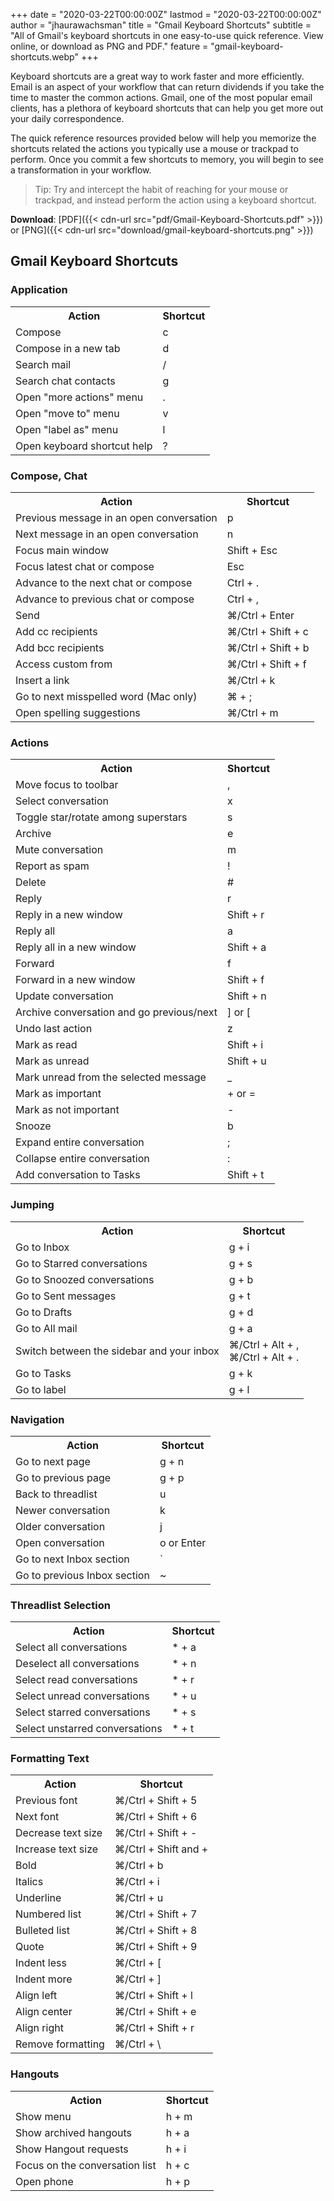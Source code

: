 +++
date = "2020-03-22T00:00:00Z"
lastmod = "2020-03-22T00:00:00Z"
author = "jhaurawachsman"
title = "Gmail Keyboard Shortcuts"
subtitle = "All of Gmail's keyboard shortcuts in one easy-to-use quick reference. View online, or download as PNG and PDF."
feature = "gmail-keyboard-shortcuts.webp"
+++

Keyboard shortcuts are a great way to work faster and more efficiently. Email is an aspect of your workflow that can return dividends if you take the time to master the common actions. Gmail, one of the most popular email clients, has a plethora of keyboard shortcuts that can help you get more out your daily correspondence.

The quick reference resources provided below will help you memorize the shortcuts related the actions you typically use a mouse or trackpad to perform. Once you commit a few shortcuts to memory, you will begin to see a transformation in your workflow.

> Tip: Try and intercept the habit of reaching for your mouse or trackpad, and instead perform the action using a keyboard shortcut.

__Download__: [PDF]({{< cdn-url src="pdf/Gmail-Keyboard-Shortcuts.pdf" >}}) or [PNG]({{< cdn-url src="download/gmail-keyboard-shortcuts.png" >}})

## Gmail Keyboard Shortcuts
### Application

<table>
<tbody>
<tr>
<th class="text-left">Action</th>
<th class="text-right">Shortcut</th>
</tr>
<tr>
<td class="text-left">Compose</td>
<td class="text-right">c</td>
</tr>
<tr>
<td class="text-left">Compose in a new tab</td>
<td class="text-right">d</td>
</tr>
<tr>
<td class="text-left">Search mail</td>
<td class="text-right">/</td>
</tr>
<tr>
<td class="text-left">Search chat contacts</td>
<td class="text-right">g</td>
</tr>
<tr>
<td class="text-left">Open "more actions" menu</td>
<td class="text-right">.</td>
</tr>
<tr>
<td class="text-left">Open "move to" menu</td>
<td class="text-right">v</td>
</tr>
<tr>
<td class="text-left">Open "label as" menu</td>
<td class="text-right">l</td>
</tr>
<tr>
<td class="text-left">Open keyboard shortcut help</td>
<td class="text-right">?</td>
</tr>
</tbody>
</table>

### Compose, Chat

<table>
<tbody>
<tr>
<th class="text-left">Action</th>
<th class="text-right">Shortcut</th>
</tr>
<tr>
<td class="text-left">Previous message in an open conversation</td>
<td class="text-right">p</td>
</tr>
<tr>
<td class="text-left">Next message in an open conversation</td>
<td class="text-right">n</td>
</tr>
<tr>
<td class="text-left">Focus main window</td>
<td class="text-right">Shift + Esc</td>
</tr>
<tr>
<td class="text-left">Focus latest chat or compose</td>
<td class="text-right">Esc</td>
</tr>
<tr>
<td class="text-left">Advance to the next chat or compose</td>
<td class="text-right">Ctrl + .</td>
</tr>
<tr>
<td class="text-left">Advance to previous chat or compose</td>
<td class="text-right">Ctrl + ,</td>
</tr>
<tr>
<td class="text-left">Send</td>
<td class="text-right">⌘/Ctrl + Enter</td>
</tr>
<tr>
<td class="text-left">Add cc recipients</td>
<td class="text-right">⌘/Ctrl + Shift + c</td>
</tr>
<tr>
<td class="text-left">Add bcc recipients</td>
<td class="text-right">⌘/Ctrl + Shift + b</td>
</tr>
<tr>
<td class="text-left">Access custom from</td>
<td class="text-right">⌘/Ctrl + Shift + f</td>
</tr>
<tr>
<td class="text-left">Insert a link</td>
<td class="text-right">⌘/Ctrl + k</td>
</tr>
<tr>
<td class="text-left">Go to next misspelled word (Mac only)</td>
<td class="text-right">⌘ + ;</td>
</tr>
<tr>
<td class="text-left">Open spelling suggestions</td>
<td class="text-right">⌘/Ctrl + m</td>
</tr>
</tbody>
</table>

### Actions

<table>
<tbody>
<tr>
<th class="text-left">Action</th>
<th class="text-right">Shortcut</th>
</tr>
<tr>
<td class="text-left">Move focus to toolbar</td>
<td class="text-right">,</td>
</tr>
<tr>
<td class="text-left">Select conversation</td>
<td class="text-right">x</td>
</tr>
<tr>
<td class="text-left">Toggle star/rotate among superstars</td>
<td class="text-right">s</td>
</tr>
<tr>
<td class="text-left">Archive</td>
<td class="text-right">e</td>
</tr>
<tr>
<td class="text-left">Mute conversation</td>
<td class="text-right">m</td>
</tr>
<tr>
<td class="text-left">Report as spam</td>
<td class="text-right">!</td>
</tr>
<tr>
<td class="text-left">Delete</td>
<td class="text-right">#</td>
</tr>
<tr>
<td class="text-left">Reply</td>
<td class="text-right">r</td>
</tr>
<tr>
<td class="text-left">Reply in a new window</td>
<td class="text-right">Shift + r</td>
</tr>
<tr>
<td class="text-left">Reply all</td>
<td class="text-right">a</td>
</tr>
<tr>
<td class="text-left">Reply all in a new window</td>
<td class="text-right">Shift + a</td>
</tr>
<tr>
<td class="text-left">Forward</td>
<td class="text-right">f</td>
</tr>
<tr>
<td class="text-left">Forward in a new window</td>
<td class="text-right">Shift + f</td>
</tr>
<tr>
<td class="text-left">Update conversation</td>
<td class="text-right">Shift + n</td>
</tr>
<tr>
<td class="text-left">Archive conversation and go previous/next</td>
<td class="text-right">] or [</td>
</tr>
<tr>
<td class="text-left">Undo last action</td>
<td class="text-right">z</td>
</tr>
<tr>
<td class="text-left">Mark as read</td>
<td class="text-right">Shift + i</td>
</tr>
<tr>
<td class="text-left">Mark as unread</td>
<td class="text-right">Shift + u</td>
</tr>
<tr>
<td class="text-left">Mark unread from the selected message</td>
<td class="text-right">_</td>
</tr>
<tr>
<td class="text-left">Mark as important</td>
<td class="text-right">+ or =</td>
</tr>
<tr>
<td class="text-left">Mark as not important</td>
<td class="text-right">-</td>
</tr>
<tr>
<td class="text-left">Snooze</td>
<td class="text-right">b</td>
</tr>
<tr>
<td class="text-left">Expand entire conversation</td>
<td class="text-right">;</td>
</tr>
<tr>
<td class="text-left">Collapse entire conversation</td>
<td class="text-right">:</td>
</tr>
<tr>
<td class="text-left">Add conversation to Tasks</td>
<td class="text-right">Shift + t</td>
</tr>
</tbody>
</table>

### Jumping

<table>
<tbody>
<tr>
<th class="text-left">Action</th>
<th class="text-right">Shortcut</th>
</tr>
<tr>
<td class="text-left">Go to Inbox</td>
<td class="text-right">g + i</td>
</tr>
<tr>
<td class="text-left">Go to Starred conversations</td>
<td class="text-right">g + s</td>
</tr>
<tr>
<td class="text-left">Go to Snoozed conversations</td>
<td class="text-right">g + b</td>
</tr>
<tr>
<td class="text-left">Go to Sent messages</td>
<td class="text-right">g + t</td>
</tr>
<tr>
<td class="text-left">Go to Drafts</td>
<td class="text-right">g + d</td>
</tr>
<tr>
<td class="text-left">Go to All mail</td>
<td class="text-right">g + a</td>
</tr>
<tr>
<td class="text-left">Switch between the sidebar and your inbox</td>
<td class="text-right">⌘/Ctrl + Alt + ,<br>⌘/Ctrl + Alt + .</td>
</tr>
<tr>
<td class="text-left">Go to Tasks</td>
<td class="text-right">g + k</td>
</tr>
<tr>
<td class="text-left">Go to label</td>
<td class="text-right">g + l</td>
</tr>
</tbody>
</table>

### Navigation

<table>
<tbody>
<tr>
<th class="text-left">Action</th>
<th class="text-right">Shortcut</th>
</tr>
<tr>
<td class="text-left">Go to next page</td>
<td class="text-right">g + n</td>
</tr>
<tr>
<td class="text-left">Go to previous page</td>
<td class="text-right">g + p</td>
</tr>
<tr>
<td class="text-left">Back to threadlist</td>
<td class="text-right">u</td>
</tr>
<tr>
<td class="text-left">Newer conversation</td>
<td class="text-right">k</td>
</tr>
<tr>
<td class="text-left">Older conversation</td>
<td class="text-right">j</td>
</tr>
<tr>
<td class="text-left">Open conversation</td>
<td class="text-right">o or Enter</td>
</tr>
<tr>
<td class="text-left">Go to next Inbox section</td>
<td class="text-right">`</td>
</tr>
<tr>
<td class="text-left">Go to previous Inbox section</td>
<td class="text-right">~</td>
</tr>
</tbody>
</table>

### Threadlist Selection

<table>
<tbody>
<tr>
<th class="text-left">Action</th>
<th class="text-right">Shortcut</th>
</tr>
<tr>
<td class="text-left">Select all conversations</td>
<td class="text-right">* + a</td>
</tr>
<tr>
<td class="text-left">Deselect all conversations</td>
<td class="text-right">* + n</td>
</tr>
<tr>
<td class="text-left">Select read conversations</td>
<td class="text-right">* + r</td>
</tr>
<tr>
<td class="text-left">Select unread conversations</td>
<td class="text-right">* + u</td>
</tr>
<tr>
<td class="text-left">Select starred conversations</td>
<td class="text-right">* + s</td>
</tr>
<tr>
<td class="text-left">Select unstarred conversations</td>
<td class="text-right">* + t</td>
</tr>
</tbody>
</table>

### Formatting Text

<table>
<tbody>
<tr>
<th class="text-left">Action</th>
<th class="text-right">Shortcut</th>
</tr>
<tr>
<td class="text-left">Previous font</td>
<td class="text-right">⌘/Ctrl + Shift + 5</td>
</tr>
<tr>
<td class="text-left">Next font</td>
<td class="text-right">⌘/Ctrl + Shift + 6</td>
</tr>
<tr>
<td class="text-left">Decrease text size</td>
<td class="text-right">⌘/Ctrl + Shift + -</td>
</tr>
<tr>
<td class="text-left">Increase text size</td>
<td class="text-right">⌘/Ctrl + Shift and +</td>
</tr>
<tr>
<td class="text-left">Bold</td>
<td class="text-right">⌘/Ctrl + b</td>
</tr>
<tr>
<td class="text-left">Italics</td>
<td class="text-right">⌘/Ctrl + i</td>
</tr>
<tr>
<td class="text-left">Underline</td>
<td class="text-right">⌘/Ctrl + u</td>
</tr>
<tr>
<td class="text-left">Numbered list</td>
<td class="text-right">⌘/Ctrl + Shift + 7</td>
</tr>
<tr>
<td class="text-left">Bulleted list</td>
<td class="text-right">⌘/Ctrl + Shift + 8</td>
</tr>
<tr>
<td class="text-left">Quote</td>
<td class="text-right">⌘/Ctrl + Shift + 9</td>
</tr>
<tr>
<td class="text-left">Indent less</td>
<td class="text-right">⌘/Ctrl + [</td>
</tr>
<tr>
<td class="text-left">Indent more</td>
<td class="text-right">⌘/Ctrl + ]</td>
</tr>
<tr>
<td class="text-left">Align left</td>
<td class="text-right">⌘/Ctrl + Shift + l</td>
</tr>
<tr>
<td class="text-left">Align center</td>
<td class="text-right">⌘/Ctrl + Shift + e</td>
</tr>
<tr>
<td class="text-left">Align right</td>
<td class="text-right">⌘/Ctrl + Shift + r</td>
</tr>
<tr>
<td class="text-left">Remove formatting</td>
<td class="text-right">⌘/Ctrl + \</td>
</tr>
</tbody>
</table>

### Hangouts

<table>
<tbody>
<tr>
<th class="text-left">Action</th>
<th class="text-right">Shortcut</th>
</tr>
<tr>
<td class="text-left">Show menu</td>
<td class="text-right">h + m</td>
</tr>
<tr>
<td class="text-left">Show archived hangouts</td>
<td class="text-right">h + a</td>
</tr>
<tr>
<td class="text-left">Show Hangout requests</td>
<td class="text-right">h + i</td>
</tr>
<tr>
<td class="text-left">Focus on the conversation list</td>
<td class="text-right">h + c</td>
</tr>
<tr>
<td class="text-left">Open phone</td>
<td class="text-right">h + p</td>
</tr>
</tbody>
</table>
